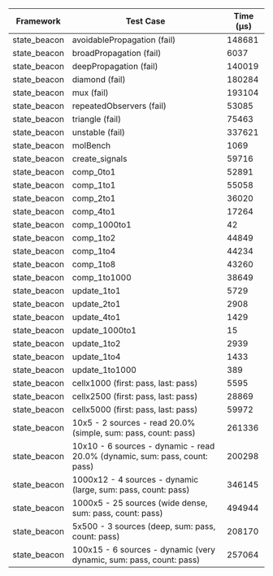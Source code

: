 | Framework | Test Case | Time (μs) |
| --- | --- | --- |
| state_beacon | avoidablePropagation (fail) | 148681 |
| state_beacon | broadPropagation (fail) | 6037 |
| state_beacon | deepPropagation (fail) | 140019 |
| state_beacon | diamond (fail) | 180284 |
| state_beacon | mux (fail) | 193104 |
| state_beacon | repeatedObservers (fail) | 53085 |
| state_beacon | triangle (fail) | 75463 |
| state_beacon | unstable (fail) | 337621 |
| state_beacon | molBench | 1069 |
| state_beacon | create_signals | 59716 |
| state_beacon | comp_0to1 | 52891 |
| state_beacon | comp_1to1 | 55058 |
| state_beacon | comp_2to1 | 36020 |
| state_beacon | comp_4to1 | 17264 |
| state_beacon | comp_1000to1 | 42 |
| state_beacon | comp_1to2 | 44849 |
| state_beacon | comp_1to4 | 44234 |
| state_beacon | comp_1to8 | 43260 |
| state_beacon | comp_1to1000 | 38649 |
| state_beacon | update_1to1 | 5729 |
| state_beacon | update_2to1 | 2908 |
| state_beacon | update_4to1 | 1429 |
| state_beacon | update_1000to1 | 15 |
| state_beacon | update_1to2 | 2939 |
| state_beacon | update_1to4 | 1433 |
| state_beacon | update_1to1000 | 389 |
| state_beacon | cellx1000 (first: pass, last: pass) | 5595 |
| state_beacon | cellx2500 (first: pass, last: pass) | 28869 |
| state_beacon | cellx5000 (first: pass, last: pass) | 59972 |
| state_beacon | 10x5 - 2 sources - read 20.0% (simple, sum: pass, count: pass) | 261336 |
| state_beacon | 10x10 - 6 sources - dynamic - read 20.0% (dynamic, sum: pass, count: pass) | 200298 |
| state_beacon | 1000x12 - 4 sources - dynamic (large, sum: pass, count: pass) | 346145 |
| state_beacon | 1000x5 - 25 sources (wide dense, sum: pass, count: pass) | 494944 |
| state_beacon | 5x500 - 3 sources (deep, sum: pass, count: pass) | 208170 |
| state_beacon | 100x15 - 6 sources - dynamic (very dynamic, sum: pass, count: pass) | 257064 |
